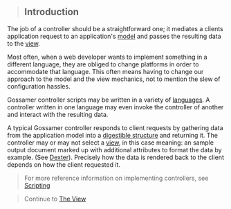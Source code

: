 

> ## Introduction ##

The job of a controller should be a straightforward one; it mediates a clients application request to an application's [model](Model.md) and passes the resulting data to the [view](View.md).

Most often, when a web developer wants to implement something in a different language, they are obliged to change platforms in order to accommodate that language.  This often means having to change our approach to the model and the view mechanics, not to mention the slew of configuration hassles.

Gossamer controller scripts may be written in a variety of [languages](#Supported_Languages.md).  A controller written in one language may even invoke the controller of another and interact with the resulting data.

A typical Gossamer controller responds to client requests by gathering data from the application model into a [digestible structure](#Result_Values.md) and returning it.  The controller may or may not select a [view](View.md), in this case meaning: an sample output document marked up with additional attributes to format the data by example.  (See [Dexter](Dexter.md)). Precisely how the data is rendered back to the client depends on how the client requested it.

> For more reference information on implementing controllers, see [Scripting](Scripting.md)

> Continue to [The View](View.md)